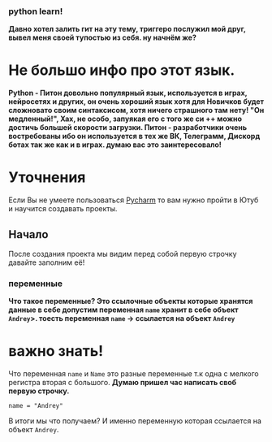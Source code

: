 ### python learn!

**Давно хотел залить гит на эту тему, триггеро
послужил мой друг, вывел меня своей тупостью из себя.
ну начнём же?**

# Не большо инфо про этот язык.
**Python - Питон довольно популярный язык,
используется в играх, нейросетях и других,
он очень хороший язык хотя для Новичков будет сложновато
своим синтаксисом, хотя ничего страшного там нету!
"Он медленный!", Хах, не особо, запуякая его с того же си ++
можно достичь большей скорости загрузки. Питон - разработчики очень востребованы
ибо он используется в тех же ВК, Телеграмм, Дискорд ботах так же как и в играх.
думаю вас это заинтересовало!**

# Уточнения
Если Вы не умеете пользоваться [Pycharm](https://www.jetbrains.com/ru-ru/pycharm/download/#section=windows)
то вам нужно пройти в Ютуб и научится создавать проекты.

## Начало
После создания проекта мы видим перед собой первую строчку
давайте заполним её!

### переменные 

**Что такое переменные? Это ссылочные объекты которые хранятся данные в себе
допустим переменная `name` хранит в себе объект `Andrey`>.
тоесть переменная `name` -> ссылается на объект `Andrey`**
# важно знать!
Что переменная `name` и `Name` это разные переменные т.к одна с мелкого регистра вторая с большого.
**Думаю пришел час написать своб первую строчку.**
```
name = "Andrey"
```
В итоги мы что получаем? И именно переменную которaя ссылается на объект `Andrey`.


